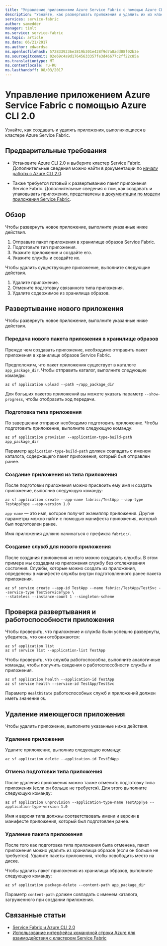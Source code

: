 ```yaml
---
title: "Управление приложениями Azure Service Fabric с помощью Azure CLI 2.0"
description: "Узнайте, как развертывать приложения и удалить их из кластера с Azure Service Fabric с помощью Azure CLI 2.0."
services: service-fabric
author: samedder
manager: timlt
ms.service: service-fabric
ms.topic: article
ms.date: 06/21/2017
ms.author: edwardsa
ms.openlocfilehash: 5728339236e3819b301e428f9d7a8add08f02b3e
ms.sourcegitcommit: 02e69c4a9d17645633357fe3d46677c2ff22c85a
ms.translationtype: MT
ms.contentlocale: ru-RU
ms.lasthandoff: 08/03/2017
---
```

# <a name="manage-an-azure-service-fabric-application-by-using-azure-cli-20"></a>Управление приложением Azure Service Fabric с помощью Azure CLI 2.0

Узнайте, как создавать и удалять приложения, выполняющиеся в кластере Azure Service Fabric.

## <a name="prerequisites"></a>Предварительные требования

* Установите Azure CLI 2.0 и выберите кластер Service Fabric. Дополнительные сведения можно найти в документации по [началу работы с Azure CLI 2.0](service-fabric-azure-cli-2-0.md).

* Также требуется готовый к развертыванию пакет приложения Service Fabric. Дополнительные сведения о том, как создавать и упаковывать приложения, представлены в [документации по модели приложения Service Fabric](service-fabric-application-model.md).

## <a name="overview"></a>Обзор

Чтобы развернуть новое приложение, выполните указанные ниже действия.

1. Отправьте пакет приложения в хранилище образов Service Fabric.
2. Подготовьте тип приложения.
3. Укажите приложение и создайте его.
4. Укажите службы и создайте их.

Чтобы удалить существующее приложение, выполните следующие действия.

1. Удалите приложение.
2. Отмените подготовку связанного типа приложения.
3. Удалите содержимое из хранилища образов.

## <a name="deploy-a-new-application"></a>Развертывание нового приложения

Чтобы развернуть новое приложение, выполните указанные ниже действия.

### <a name="upload-a-new-application-package-to-the-image-store"></a>Передача нового пакета приложения в хранилище образов

Прежде чем создавать приложение, необходимо отправить пакет приложения в хранилище образов Service Fabric. 

Предположим, что пакет приложения существует в каталоге `app_package_dir`. Чтобы отправить каталог, выполните следующие команды:

```azurecli
az sf application upload --path ~/app_package_dir
```

Для больших пакетов приложений вы можете указать параметр `--show-progress`, чтобы отобразить ход передачи.

### <a name="provision-the-application-type"></a>Подготовка типа приложения

По завершении отправки необходимо подготовить приложение. Чтобы подготовить приложение, выполните следующую команду:

```azurecli
az sf application provision --application-type-build-path app_package_dir
```

Параметр `application-type-build-path` должен совпадать с именем каталога, содержащего пакет приложения, который был отправлен ранее.

### <a name="create-an-application-from-an-application-type"></a>Создание приложения из типа приложения

После подготовки приложения можно присвоить ему имя и создать приложение, выполнив следующую команду:

```azurecli
az sf application create --app-name fabric:/TestApp --app-type TestAppType --app-version 1.0
```

`app-name` — это имя, которое получит экземпляр приложения. Другие параметры можно найти с помощью манифеста приложения, который был подготовлен ранее.

Имя приложения должно начинаться с префикса `fabric:/`.

### <a name="create-services-for-the-new-application"></a>Создание служб для нового приложения

После создания приложения из него можно создавать службы. В этом примере мы создадим из приложения службу без отслеживания состояния. Службы, которые можно создать из приложения, определены в манифесте службы внутри подготовленного ранее пакета приложения.

```azurecli
az sf service create --app-id TestApp --name fabric:/TestApp/TestSvc --service-type TestServiceType \
--stateless --instance-count 1 --singleton-scheme
```

## <a name="verify-application-deployment-and-health"></a>Проверка развертывания и работоспособности приложения

Чтобы проверить, что приложение и служба были успешно развернуты, убедитесь, что они отображаются:

```azurecli
az sf application list
az sf service list --application-list TestApp
```

Чтобы проверить, что служба работоспособна, выполните аналогичные команды, чтобы получить сведения о работоспособности службы и приложения.

```azurecli
az sf application health --application-id TestApp
az sf service health --service-id TestApp/TestSvc
```

Параметр `HealthState` работоспособных служб и приложений должен иметь значение `Ok`.

## <a name="remove-an-existing-application"></a>Удаление имеющегося приложения

Чтобы удалить приложение, выполните указанные ниже действия.

### <a name="delete-the-application"></a>Удаление приложения

Удалите приложение, выполнив следующую команду:

```azurecli
az sf application delete --application-id TestEdApp
```

### <a name="unprovision-the-application-type"></a>Отмена подготовки типа приложения

После удаления приложения можно также отменить подготовку типа приложения (если он больше не требуется). Для этого выполните следующую команду:

```azurecli
az sf application unprovision --application-type-name TestAppTye --application-type-version 1.0
```

Имя и версия типа должны соответствовать имени и версии в манифесте приложения, который был подготовлен ранее.

### <a name="delete-the-application-package"></a>Удаление пакета приложения

После того как подготовка типа приложения была отменена, пакет приложения можно удалить из хранилища образов (если он больше не требуется). Удалите пакеты приложения, чтобы освободить место на диске. 

Чтобы удалить пакет приложения из хранилища образов, выполните следующую команду:

```azurecli
az sf application package-delete --content-path app_package_dir
```

Параметр `content-path` должен совпадать с именем каталога, загруженного при создании приложения.

## <a name="related-articles"></a>Связанные статьи

* [Service Fabric и Azure CLI 2.0](service-fabric-azure-cli-2-0.md)
* [Использование интерфейса командной строки Azure для взаимодействия с кластером Service Fabric](service-fabric-azure-cli.md)
